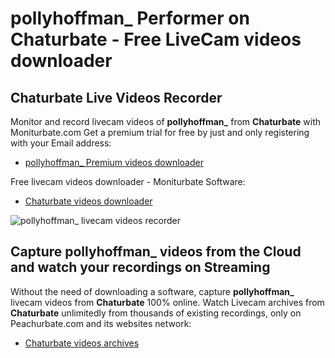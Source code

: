 # pollyhoffman_ Performer on Chaturbate - Free LiveCam videos downloader

## Chaturbate Live Videos Recorder

Monitor and record livecam videos of **pollyhoffman_** from **Chaturbate** with Moniturbate.com
Get a premium trial for free by just and only registering with your Email address:
* [pollyhoffman_ Premium videos downloader](https://moniturbate.com/request-demo-licence-key.html)

Free livecam videos downloader - Moniturbate Software:
* [Chaturbate videos downloader](https://moniturbate.com/moniturbate-download-software.html)

![pollyhoffman_ livecam videos recorder](https://peachurnet.com/templates/moniturbate-software.png)


## Capture pollyhoffman_ videos from the Cloud and watch your recordings on Streaming

Without the need of downloading a software, capture **pollyhoffman_** livecam videos from **Chaturbate** 100% online.
Watch Livecam archives from **Chaturbate** unlimitedly from thousands of existing recordings, only on Peachurbate.com and its websites network:
* [Chaturbate videos archives](https://peachurnet.com/)